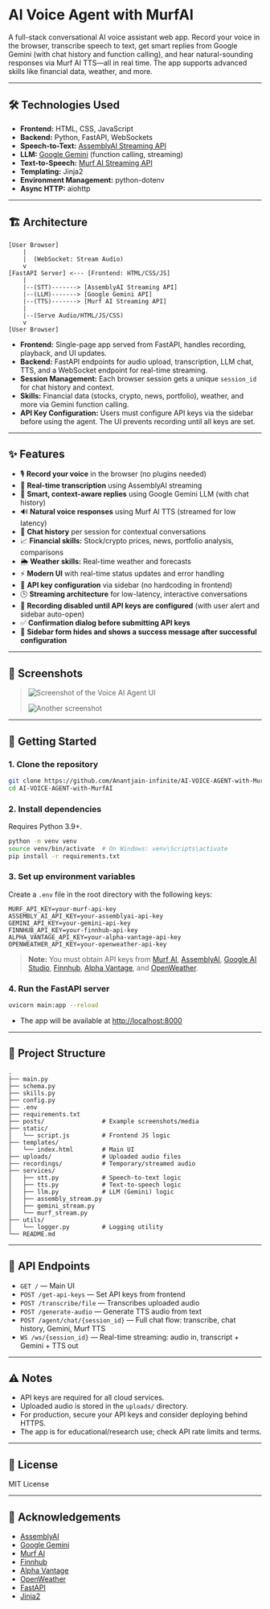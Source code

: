 # AI Voice Agent with MurfAI

A full-stack conversational AI voice assistant web app. Record your voice in the browser, transcribe speech to text, get smart replies from Google Gemini (with chat history and function calling), and hear natural-sounding responses via Murf AI TTS—all in real time. The app supports advanced skills like financial data, weather, and more.

---

## 🛠️ Technologies Used

- **Frontend:** HTML, CSS, JavaScript 
- **Backend:** Python, FastAPI, WebSockets
- **Speech-to-Text:** [AssemblyAI Streaming API](https://www.assemblyai.com/)
- **LLM:** [Google Gemini](https://ai.google.dev/) (function calling, streaming)
- **Text-to-Speech:** [Murf AI Streaming API](https://murf.ai/)
- **Templating:** Jinja2
- **Environment Management:** python-dotenv
- **Async HTTP:** aiohttp

---

## 🏗️ Architecture

```
[User Browser]
    |
    |  (WebSocket: Stream Audio)
    v
[FastAPI Server] <--- [Frontend: HTML/CSS/JS]
    |
    |--(STT)-------> [AssemblyAI Streaming API]
    |--(LLM)-------> [Google Gemini API]
    |--(TTS)-------> [Murf AI Streaming API]
    |
    |--(Serve Audio/HTML/JS/CSS)
    v
[User Browser]
```

- **Frontend:** Single-page app served from FastAPI, handles recording, playback, and UI updates.
- **Backend:** FastAPI endpoints for audio upload, transcription, LLM chat, TTS, and a WebSocket endpoint for real-time streaming.
- **Session Management:** Each browser session gets a unique `session_id` for chat history and context.
- **Skills:** Financial data (stocks, crypto, news, portfolio), weather, and more via Gemini function calling.
- **API Key Configuration:** Users must configure API keys via the sidebar before using the agent. The UI prevents recording until all keys are set.

---

## ✨ Features

- 🎙️ **Record your voice** in the browser (no plugins needed)
- 📝 **Real-time transcription** using AssemblyAI streaming
- 🤖 **Smart, context-aware replies** using Google Gemini LLM (with chat history)
- 🔊 **Natural voice responses** using Murf AI TTS (streamed for low latency)
- 💬 **Chat history** per session for contextual conversations
- 📈 **Financial skills:** Stock/crypto prices, news, portfolio analysis, comparisons
- 🌦️ **Weather skills:** Real-time weather and forecasts
- ⚡ **Modern UI** with real-time status updates and error handling
- 🔐 **API key configuration** via sidebar (no hardcoding in frontend)
- 🕒 **Streaming architecture** for low-latency, interactive conversations
- 🚫 **Recording disabled until API keys are configured** (with user alert and sidebar auto-open)
- ✅ **Confirmation dialog before submitting API keys**
- 🎉 **Sidebar form hides and shows a success message after successful configuration**

---

## 📸 Screenshots

> ![Screenshot of the Voice AI Agent UI](posts/day27.PNG)
> 
> ![Another screenshot](posts/day11.PNG)

---

## 🚀 Getting Started

### 1. Clone the repository

```sh
git clone https://github.com/Anantjain-infinite/AI-VOICE-AGENT-with-MurfAI.git
cd AI-VOICE-AGENT-with-MurfAI
```

### 2. Install dependencies

Requires Python 3.9+.

```sh
python -m venv venv
source venv/bin/activate  # On Windows: venv\Scripts\activate
pip install -r requirements.txt
```

### 3. Set up environment variables

Create a `.env` file in the root directory with the following keys:

```
MURF_API_KEY=your-murf-api-key
ASSEMBLY_AI_API_KEY=your-assemblyai-api-key
GEMINI_API_KEY=your-gemini-api-key
FINNHUB_API_KEY=your-finnhub-api-key
ALPHA_VANTAGE_API_KEY=your-alpha-vantage-api-key
OPENWEATHER_API_KEY=your-openweather-api-key
```

> **Note:** You must obtain API keys from [Murf AI](https://murf.ai/), [AssemblyAI](https://www.assemblyai.com/), [Google AI Studio](https://ai.google.dev/), [Finnhub](https://finnhub.io/), [Alpha Vantage](https://www.alphavantage.co/), and [OpenWeather](https://openweathermap.org/).

### 4. Run the FastAPI server

```sh
uvicorn main:app --reload
```

- The app will be available at [http://localhost:8000](http://localhost:8000)

---

## 🧩 Project Structure

```
.
├── main.py
├── schema.py
├── skills.py
├── config.py
├── .env
├── requirements.txt
├── posts/                # Example screenshots/media
├── static/
│   └── script.js         # Frontend JS logic
├── templates/
│   └── index.html        # Main UI
├── uploads/              # Uploaded audio files
├── recordings/           # Temporary/streamed audio
├── services/
│   ├── stt.py            # Speech-to-text logic
│   ├── tts.py            # Text-to-speech logic
│   ├── llm.py            # LLM (Gemini) logic
│   ├── assembly_stream.py
│   ├── gemini_stream.py
│   └── murf_stream.py
├── utils/
│   └── logger.py         # Logging utility
└── README.md
```

---

## 📝 API Endpoints

- `GET /` — Main UI
- `POST /get-api-keys` — Set API keys from frontend
- `POST /transcribe/file` — Transcribes uploaded audio
- `POST /generate-audio` — Generate TTS audio from text
- `POST /agent/chat/{session_id}` — Full chat flow: transcribe, chat history, Gemini, Murf TTS
- `WS /ws/{session_id}` — Real-time streaming: audio in, transcript + Gemini + TTS out

---

## ⚠️ Notes

- API keys are required for all cloud services.
- Uploaded audio is stored in the `uploads/` directory.
- For production, secure your API keys and consider deploying behind HTTPS.
- The app is for educational/research use; check API rate limits and terms.

---

## 📄 License

MIT License

---

## 🙏 Acknowledgements

- [AssemblyAI](https://www.assemblyai.com/)
- [Google Gemini](https://ai.google.dev/)
- [Murf AI](https://murf.ai/)
- [Finnhub](https://finnhub.io/)
- [Alpha Vantage](https://www.alphavantage.co/)
- [OpenWeather](https://openweathermap.org/)
- [FastAPI](https://fastapi.tiangolo.com/)
- [Jinja2](https://jinja.palletsprojects.com/)